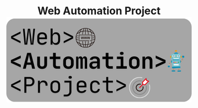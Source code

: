 <div align="center">
  <h1 align="center">
    Web Automation Project
    <br />
      <img src="selenium-project/src/test/resources/photo_logo/Web Automation Project.png" alt="Web Automation Project">
    </a>
  </h1>
</div>


